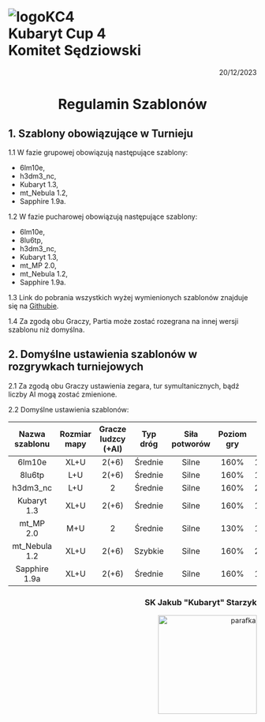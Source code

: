 # ![logoKC4](link) <br>Kubaryt Cup 4 <br>Komitet Sędziowski

<p align="right">20/12/2023</p>

<h1 align="center">Regulamin Szablonów</h1>

## 1. Szablony obowiązujące w Turnieju

1.1 W fazie grupowej obowiązują następujące szablony:

- 6lm10e,
- h3dm3_nc,
- Kubaryt 1.3,
- mt_Nebula 1.2,
- Sapphire 1.9a.

1.2 W fazie pucharowej obowiązują następujące szablony:

- 6lm10e,
- 8lu6tp,
- h3dm3_nc,
- Kubaryt 1.3,
- mt_MP 2.0,
- mt_Nebula 1.2,
- Sapphire 1.9a.

1.3 Link do pobrania wszystkich wyżej wymienionych szablonów znajduje się na [Githubie](https://github.com/KubarytTournaments/KubarytCup/tree/Templates).

1.4 Za zgodą obu Graczy, Partia może zostać rozegrana na innej wersji szablonu niż domyślna.

## 2. Domyślne ustawienia szablonów w rozgrywkach turniejowych

2.1 Za zgodą obu Graczy ustawienia zegara, tur symultanicznych, bądź liczby AI mogą zostać zmienione.

2.2 Domyślne ustawienia szablonów:

| Nazwa szablonu | Rozmiar mapy | Gracze ludzcy (+AI) | Typ dróg | Siła potworów | Poziom gry | Zegar             | Tury symultaniczne |
| :----:         | :----:       | :----:              | :----:   | :----:        | :----:     | :----:            | :----:             |
| 6lm10e         | XL+U         | 2(+6)               | Średnie  | Silne         | 160%       | 18:00+07:00+01:15 | 122                |
| 8lu6tp         | L+U          | 2(+6)               | Średnie  | Silne         | 160%       | 17:00+06:30+01:15 | 117                |
| h3dm3_nc       | L+U          | 2                   | Średnie  | Silne         | 160%       | 20:00+07:00+01:15 | 117                |
| Kubaryt 1.3    | XL+U         | 2(+6)               | Średnie  | Silne         | 160%       | 18:00+07:00+01:15 | 122                |
| mt_MP 2.0      | M+U          | 2                   | Średnie  | Silne         | 130%       | 14:00+06:00+01:15 | 116                |
| mt_Nebula 1.2  | XL+U         | 2(+6)               | Szybkie  | Silne         | 160%       | 20:00+07:30+01:15 | 121                |
| Sapphire 1.9a  | XL+U         | 2(+6)               | Średnie  | Silne         | 160%       | 18:00+07:00+01:15 | 121                |

### <p align="right">SK Jakub "Kubaryt" Starzyk</p>
<div align="right"><img src="https://media.discordapp.net/attachments/1022538414328913930/1136284542727110656/image-removebg-preview_3.png" alt="parafka" style="height: auto; width:200px; float:right;"/></div>
